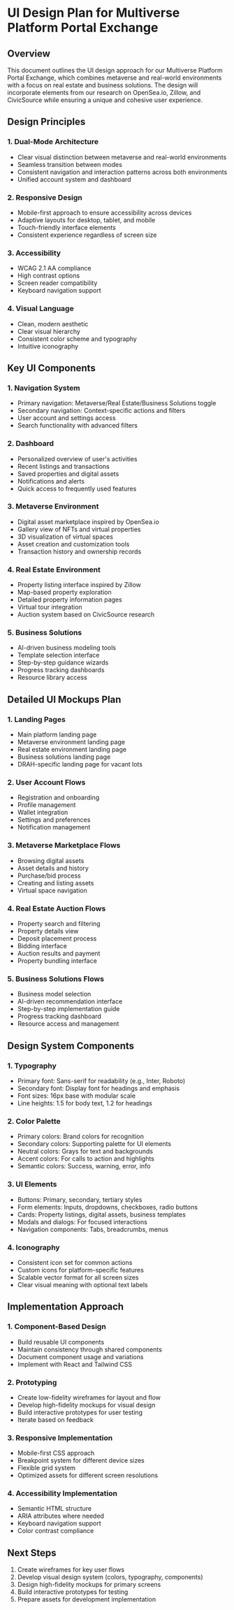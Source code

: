 # UI Design Plan for Multiverse Platform Portal Exchange

## Overview
This document outlines the UI design approach for our Multiverse Platform Portal Exchange, which combines metaverse and real-world environments with a focus on real estate and business solutions. The design will incorporate elements from our research on OpenSea.io, Zillow, and CivicSource while ensuring a unique and cohesive user experience.

## Design Principles

### 1. Dual-Mode Architecture
- Clear visual distinction between metaverse and real-world environments
- Seamless transition between modes
- Consistent navigation and interaction patterns across both environments
- Unified account system and dashboard

### 2. Responsive Design
- Mobile-first approach to ensure accessibility across devices
- Adaptive layouts for desktop, tablet, and mobile
- Touch-friendly interface elements
- Consistent experience regardless of screen size

### 3. Accessibility
- WCAG 2.1 AA compliance
- High contrast options
- Screen reader compatibility
- Keyboard navigation support

### 4. Visual Language
- Clean, modern aesthetic
- Clear visual hierarchy
- Consistent color scheme and typography
- Intuitive iconography

## Key UI Components

### 1. Navigation System
- Primary navigation: Metaverse/Real Estate/Business Solutions toggle
- Secondary navigation: Context-specific actions and filters
- User account and settings access
- Search functionality with advanced filters

### 2. Dashboard
- Personalized overview of user's activities
- Recent listings and transactions
- Saved properties and digital assets
- Notifications and alerts
- Quick access to frequently used features

### 3. Metaverse Environment
- Digital asset marketplace inspired by OpenSea.io
- Gallery view of NFTs and virtual properties
- 3D visualization of virtual spaces
- Asset creation and customization tools
- Transaction history and ownership records

### 4. Real Estate Environment
- Property listing interface inspired by Zillow
- Map-based property exploration
- Detailed property information pages
- Virtual tour integration
- Auction system based on CivicSource research

### 5. Business Solutions
- AI-driven business modeling tools
- Template selection interface
- Step-by-step guidance wizards
- Progress tracking dashboards
- Resource library access

## Detailed UI Mockups Plan

### 1. Landing Pages
- Main platform landing page
- Metaverse environment landing page
- Real estate environment landing page
- Business solutions landing page
- DRAH-specific landing page for vacant lots

### 2. User Account Flows
- Registration and onboarding
- Profile management
- Wallet integration
- Settings and preferences
- Notification management

### 3. Metaverse Marketplace Flows
- Browsing digital assets
- Asset details and history
- Purchase/bid process
- Creating and listing assets
- Virtual space navigation

### 4. Real Estate Auction Flows
- Property search and filtering
- Property details view
- Deposit placement process
- Bidding interface
- Auction results and payment
- Property bundling interface

### 5. Business Solutions Flows
- Business model selection
- AI-driven recommendation interface
- Step-by-step implementation guide
- Progress tracking dashboard
- Resource access and management

## Design System Components

### 1. Typography
- Primary font: Sans-serif for readability (e.g., Inter, Roboto)
- Secondary font: Display font for headings and emphasis
- Font sizes: 16px base with modular scale
- Line heights: 1.5 for body text, 1.2 for headings

### 2. Color Palette
- Primary colors: Brand colors for recognition
- Secondary colors: Supporting palette for UI elements
- Neutral colors: Grays for text and backgrounds
- Accent colors: For calls to action and highlights
- Semantic colors: Success, warning, error, info

### 3. UI Elements
- Buttons: Primary, secondary, tertiary styles
- Form elements: Inputs, dropdowns, checkboxes, radio buttons
- Cards: Property listings, digital assets, business templates
- Modals and dialogs: For focused interactions
- Navigation components: Tabs, breadcrumbs, menus

### 4. Iconography
- Consistent icon set for common actions
- Custom icons for platform-specific features
- Scalable vector format for all screen sizes
- Clear visual meaning with optional text labels

## Implementation Approach

### 1. Component-Based Design
- Build reusable UI components
- Maintain consistency through shared components
- Document component usage and variations
- Implement with React and Tailwind CSS

### 2. Prototyping
- Create low-fidelity wireframes for layout and flow
- Develop high-fidelity mockups for visual design
- Build interactive prototypes for user testing
- Iterate based on feedback

### 3. Responsive Implementation
- Mobile-first CSS approach
- Breakpoint system for different device sizes
- Flexible grid system
- Optimized assets for different screen resolutions

### 4. Accessibility Implementation
- Semantic HTML structure
- ARIA attributes where needed
- Keyboard navigation support
- Color contrast compliance

## Next Steps
1. Create wireframes for key user flows
2. Develop visual design system (colors, typography, components)
3. Design high-fidelity mockups for primary screens
4. Build interactive prototypes for testing
5. Prepare assets for development implementation
